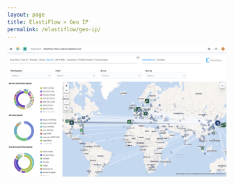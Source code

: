 ```yaml
---
layout: page
title: ElastiFlow > Geo IP
permalink: /elastiflow/geo-ip/
---
```


<img class="screenshot" src="/assets/images/dc24-elastiflow-geo-ip.png" />
